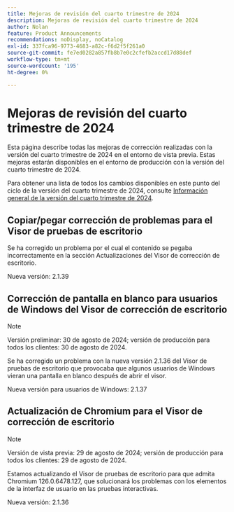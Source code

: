 ```yaml
---
title: Mejoras de revisión del cuarto trimestre de 2024
description: Mejoras de revisión del cuarto trimestre de 2024
author: Nolan
feature: Product Announcements
recommendations: noDisplay, noCatalog
exl-id: 337fca96-9773-4683-a82c-f6d2f5f261a0
source-git-commit: fe7ed0282a857fb8b7e0c2cfefb2accd17d88def
workflow-type: tm+mt
source-wordcount: '195'
ht-degree: 0%

---
```


# Mejoras de revisión del cuarto trimestre de 2024

Esta página describe todas las mejoras de corrección realizadas con la versión del cuarto trimestre de 2024 en el entorno de vista previa. Estas mejoras estarán disponibles en el entorno de producción con la versión del cuarto trimestre de 2024.

Para obtener una lista de todos los cambios disponibles en este punto del ciclo de la versión del cuarto trimestre de 2024, consulte [Información general de la versión del cuarto trimestre de 2024](/help/quicksilver/product-announcements/product-releases/24-q4-release-activity/24-q4-release-overview.md).

## Copiar/pegar corrección de problemas para el Visor de pruebas de escritorio

Se ha corregido un problema por el cual el contenido se pegaba incorrectamente en la sección Actualizaciones del Visor de corrección de escritorio.

Nueva versión: 2.1.39

## Corrección de pantalla en blanco para usuarios de Windows del Visor de corrección de escritorio

>[!NOTE]
>
>Versión preliminar: 30 de agosto de 2024; versión de producción para todos los clientes: 30 de agosto de 2024.

Se ha corregido un problema con la nueva versión 2.1.36 del Visor de pruebas de escritorio que provocaba que algunos usuarios de Windows vieran una pantalla en blanco después de abrir el visor.

Nueva versión para usuarios de Windows: 2.1.37


## Actualización de Chromium para el Visor de corrección de escritorio

>[!NOTE]
>
>Versión de vista previa: 29 de agosto de 2024; versión de producción para todos los clientes: 29 de agosto de 2024.

Estamos actualizando el Visor de pruebas de escritorio para que admita Chromium 126.0.6478.127, que solucionará los problemas con los elementos de la interfaz de usuario en las pruebas interactivas.

Nueva versión: 2.1.36
